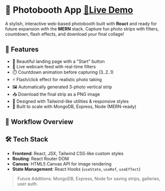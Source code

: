 # 📸 Photobooth App   [ 📎Live Demo](https://selfie-spot.netlify.app/)

A stylish, interactive web-based photobooth built with **React** and ready for future expansion with the **MERN** stack. Capture fun photo strips with filters, countdown, flash effects, and download your final collage!

## 🚀 Features

- 🎨 Beautiful landing page with a "Start" button
- 🎥 Live webcam feed with real-time filters
- ⏱️ Countdown animation before capturing (3..2..1)
- ⚡ Flash/click effect for realistic photo taking
- 🖼️ Automatically generated 3-photo vertical strip
- 📥 Download the final strip as a PNG image
- 🧩 Designed with Tailwind-like utilities & responsive styles
- 🔧 Built to scale with MongoDB, Express, Node (MERN-ready)

## 🔁 Workflow Overview

## 🛠️ Tech Stack

- **Frontend**: React, JSX, Tailwind CSS-like custom styles
- **Routing**: React Router DOM
- **Canvas**: HTML5 Canvas API for image rendering
- **State Management**: React Hooks (`useState`, `useRef`, `useEffect`)

> Future Additions: MongoDB, Express, Node for saving strips, galleries, user auth.

